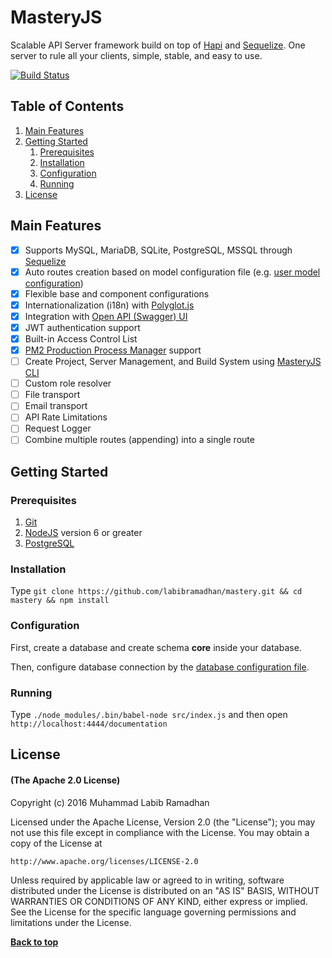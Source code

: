 # MasteryJS

Scalable API Server framework build on top of [Hapi](http://hapijs.com) and [Sequelize](http://sequelizejs.com). One server to rule all your clients, simple, stable, and easy to use.

[![Build Status](https://travis-ci.org/labibramadhan/mastery.svg?branch=master)](https://travis-ci.org/labibramadhan/mastery)

## Table of Contents
1. [Main Features](#main-features)
1. [Getting Started](#getting-started)
    1. [Prerequisites](#prerequisites)
    1. [Installation](#installation)
    1. [Configuration](#configuration)
    1. [Running](#running)
1. [License](#license)

## Main Features

- [x] Supports MySQL, MariaDB, SQLite, PostgreSQL, MSSQL through [Sequelize](http://docs.sequelizejs.com/en/v3/docs/getting-started/#setting-up-a-connection)
- [x] Auto routes creation based on model configuration file (e.g. [user model configuration](src/core/components/user/user.config.json))
- [x] Flexible base and component configurations
- [x] Internationalization (i18n) with [Polyglot.js](http://airbnb.io/polyglot.js)
- [x] Integration with [Open API (Swagger) UI](http://swagger.io/swagger-ui) 
- [x] JWT authentication support
- [x] Built-in Access Control List
- [x] [PM2 Production Process Manager](https://github.com/Unitech/pm2) support
- [ ] Create Project, Server Management, and Build System using [MasteryJS CLI](https://github.com/labibramadhan/mastery-cli)
- [ ] Custom role resolver
- [ ] File transport
- [ ] Email transport
- [ ] API Rate Limitations
- [ ] Request Logger
- [ ] Combine multiple routes (appending) into a single route

## Getting Started

### Prerequisites

1. [Git](https://git-scm.com/downloads)
1. [NodeJS](https://nodejs.org/en/download) version 6 or greater
1. [PostgreSQL](https://www.postgresql.org/download)

### Installation

Type ```git clone https://github.com/labibramadhan/mastery.git && cd mastery && npm install```

### Configuration

First, create a database and create schema **core** inside your database.

Then, configure database connection by the [database configuration file](src/config/databases/database-main.json).

### Running

Type ```./node_modules/.bin/babel-node src/index.js``` and then open ```http://localhost:4444/documentation```

## License

#### (The Apache 2.0 License)

Copyright (c) 2016 Muhammad Labib Ramadhan

Licensed under the Apache License, Version 2.0 (the "License");
you may not use this file except in compliance with the License.
You may obtain a copy of the License at

    http://www.apache.org/licenses/LICENSE-2.0

Unless required by applicable law or agreed to in writing, software
distributed under the License is distributed on an "AS IS" BASIS,
WITHOUT WARRANTIES OR CONDITIONS OF ANY KIND, either express or implied.
See the License for the specific language governing permissions and
limitations under the License.

**[Back to top](#table-of-contents)**
